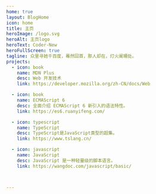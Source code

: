 ```yaml
---
home: true
layout: BlogHome
icon: home
title: 主页
heroImage: /logo.svg
heroAlt: 主页logo
heroText: Coder-New
heroFullScreen: true
tagline: 众里寻她千百度，蓦然回首，那人却在，灯火阑珊处。
projects:
  - icon: book
    name: MDN Plus
    desc: Web 开发技术
    link: https://developer.mozilla.org/zh-CN/docs/Web

  - icon: book
    name: ECMAScript 6
    desc: 全面介绍 ECMAScript 6 新引入的语法特性。
    link: https://es6.ruanyifeng.com/

  - icon: typescript
    name: TypeScript
    desc: TypeScript是JavaScript类型的超集。
    link: https://www.tslang.cn/

  - icon: javascript
    name: JavaScript
    desc: JavaScript 是一种轻量级的脚本语言。
    link: https://wangdoc.com/javascript/basic/



---
```


